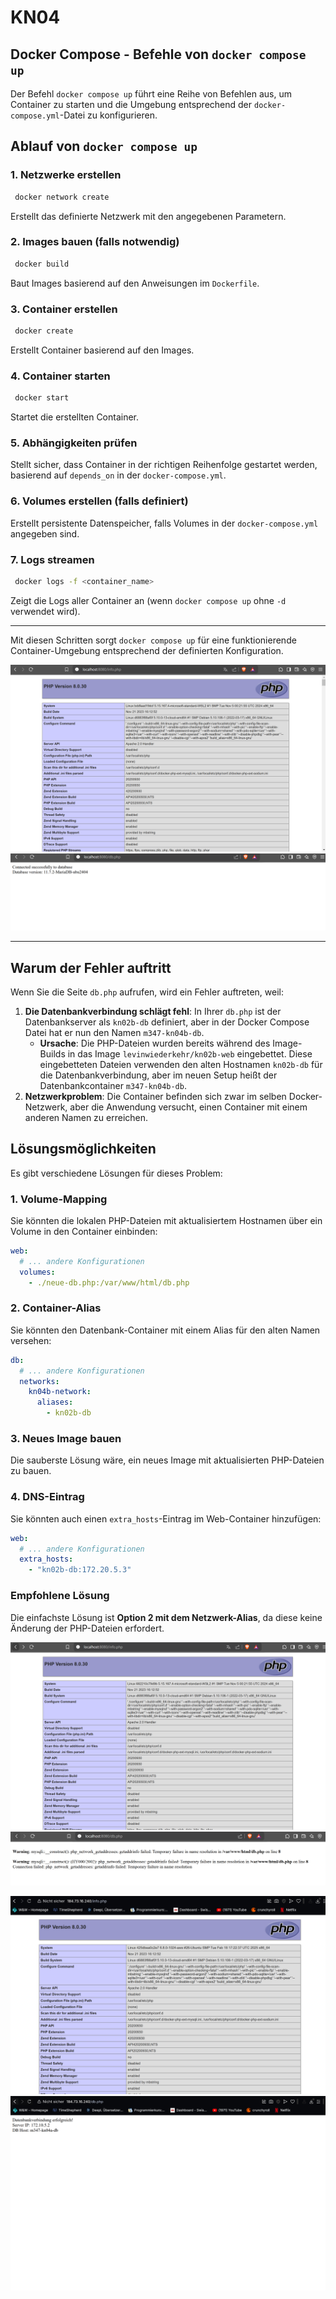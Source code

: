# KN04

## Docker Compose - Befehle von `docker compose up`

Der Befehl `docker compose up` führt eine Reihe von Befehlen aus, um Container zu starten und die Umgebung entsprechend der `docker-compose.yml`-Datei zu konfigurieren.

## Ablauf von `docker compose up`

### 1. Netzwerke erstellen
```sh
 docker network create
```
Erstellt das definierte Netzwerk mit den angegebenen Parametern.

### 2. Images bauen (falls notwendig)
```sh
 docker build
```
Baut Images basierend auf den Anweisungen im `Dockerfile`.

### 3. Container erstellen
```sh
 docker create
```
Erstellt Container basierend auf den Images.

### 4. Container starten
```sh
 docker start
```
Startet die erstellten Container.

### 5. Abhängigkeiten prüfen
Stellt sicher, dass Container in der richtigen Reihenfolge gestartet werden, basierend auf `depends_on` in der `docker-compose.yml`.

### 6. Volumes erstellen (falls definiert)
Erstellt persistente Datenspeicher, falls Volumes in der `docker-compose.yml` angegeben sind.

### 7. Logs streamen
```sh
 docker logs -f <container_name>
```
Zeigt die Logs aller Container an (wenn `docker compose up` ohne `-d` verwendet wird).

---
Mit diesen Schritten sorgt `docker compose up` für eine funktionierende Container-Umgebung entsprechend der definierten Konfiguration.

![alt info_php](infophp.png)
![alt db_php](dbphp.png)

---

## Warum der Fehler auftritt
Wenn Sie die Seite `db.php` aufrufen, wird ein Fehler auftreten, weil:

1. **Die Datenbankverbindung schlägt fehl**: In Ihrer `db.php` ist der Datenbankserver als `kn02b-db` definiert, aber in der Docker Compose Datei hat er nun den Namen `m347-kn04b-db`.
   - **Ursache**: Die PHP-Dateien wurden bereits während des Image-Builds in das Image `levinwiederkehr/kn02b-web` eingebettet. Diese eingebetteten Dateien verwenden den alten Hostnamen `kn02b-db` für die Datenbankverbindung, aber im neuen Setup heißt der Datenbankcontainer `m347-kn04b-db`.
2. **Netzwerkproblem**: Die Container befinden sich zwar im selben Docker-Netzwerk, aber die Anwendung versucht, einen Container mit einem anderen Namen zu erreichen.

## Lösungsmöglichkeiten
Es gibt verschiedene Lösungen für dieses Problem:

### 1. Volume-Mapping
Sie könnten die lokalen PHP-Dateien mit aktualisiertem Hostnamen über ein Volume in den Container einbinden:

```yaml
web:
  # ... andere Konfigurationen
  volumes:
    - ./neue-db.php:/var/www/html/db.php
```

### 2. Container-Alias
Sie könnten den Datenbank-Container mit einem Alias für den alten Namen versehen:

```yaml
db:
  # ... andere Konfigurationen
  networks:
    kn04b-network:
      aliases:
        - kn02b-db
```

### 3. Neues Image bauen
Die sauberste Lösung wäre, ein neues Image mit aktualisierten PHP-Dateien zu bauen.

### 4. DNS-Eintrag
Sie könnten auch einen `extra_hosts`-Eintrag im Web-Container hinzufügen:

```yaml
web:
  # ... andere Konfigurationen
  extra_hosts:
    - "kn02b-db:172.20.5.3"
```

### **Empfohlene Lösung**
Die einfachste Lösung ist **Option 2 mit dem Netzwerk-Alias**, da diese keine Änderung der PHP-Dateien erfordert.

![alt info_php2](infophp2.png)
![alt db_php2](dbphp2.png)

![alt info_php3](infophp3.png)
![alt db_php3](dbphp3.png)